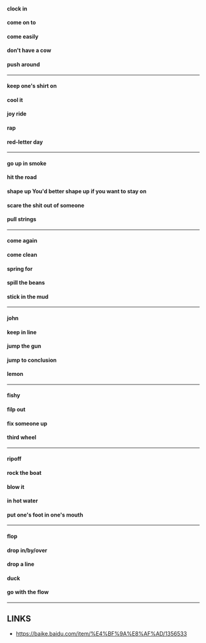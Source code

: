 
#### clock in
#### come on to
#### come easily
#### don't have a cow
#### push around

---

#### keep one's shirt on
#### cool it
#### joy ride
#### rap
#### red-letter day

---

#### go up in smoke
#### hit the road
#### shape up You'd better shape up if you want to stay on
#### scare the shit out of someone
#### pull strings

---

#### come again
#### come clean
#### spring for
#### spill the beans
#### stick in the mud

---

#### john
#### keep in line
#### jump the gun
#### jump to conclusion
#### lemon

---

#### fishy
#### filp out
#### fix someone up
#### third wheel

---

#### ripoff
#### rock the boat
#### blow it
#### in hot water
#### put one's foot in one's mouth

---

#### flop
#### drop in/by/over
#### drop a line
#### duck
#### go with the flow


---



## LINKS

* <https://baike.baidu.com/item/%E4%BF%9A%E8%AF%AD/1356533>